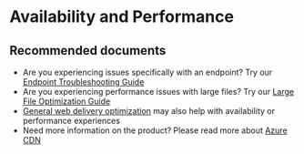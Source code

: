 <properties
	pageTitle="availability and performance other for standard for microsoft"
	description="availability and performance other for standard for microsoft"
	service="microsoft.cdn"
	resource="profiles"
	authors="karenha"
	ms.author="karenha,magattus"
	displayOrder=""
	selfHelpType="generic"
	supportTopicIds="32605815"
	resourceTags=""
	productPesIds="16531"
	cloudEnvironments="public,fairfax,mooncake"
	articleId="availability and performance other for standard for microsoft"
/>

# Availability and Performance


## **Recommended documents**
* Are you experiencing issues specifically with an endpoint? Try our [Endpoint Troubleshooting Guide](https://docs.microsoft.com/azure/cdn/cdn-troubleshoot-endpoint)<br>
* Are you experiencing performance issues with large files?  Try our [Large File Optimization Guide](https://docs.microsoft.com/azure/cdn/cdn-large-file-optimization)<br>
* [General web delivery optimization](https://docs.microsoft.com/azure/cdn/cdn-optimization-overview#general-web-delivery) may also help with availability or performance experiences<br>
* Need more information on the product?  Please read more about [Azure CDN](https://docs.microsoft.com/azure/cdn/)
